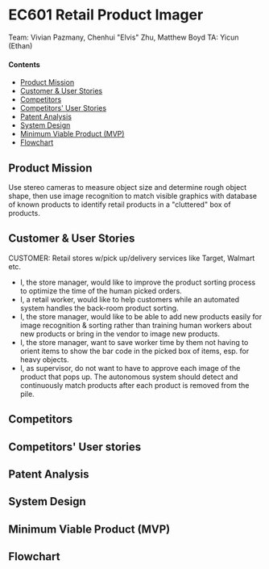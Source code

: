 # EC601 Retail Product Imager

Team: Vivian Pazmany, Chenhui "Elvis" Zhu, Matthew Boyd
TA: Yicun (Ethan)

#### Contents

* [Product Mission](#product-mission)
* [Customer & User Stories](#user-stories)
* [Competitors](#competitors)
* [Competitors' User Stories](#competitors-user-stories)
* [Patent Analysis](#patent-analysis)
* [System Design](#system-design)
* [Minimum Viable Product (MVP)](#mvp)
* [Flowchart](#flowchart)

<a name="product-mission"/>

## Product Mission

Use stereo cameras to measure object size and determine rough object shape, then use image recognition to match visible graphics with database of known products to identify retail products in a "cluttered" box of products.

<a name="user-stories"/>

## Customer & User Stories

CUSTOMER: Retail stores w/pick up/delivery services like Target, Walmart etc. 

- I, the store manager, would like to improve the product sorting process to optimize the time of the human picked orders.
- I, a retail worker, would like to help customers while an automated system handles the back-room product sorting.
- I, the store manager, would like to be able to add new products easily for image recognition & sorting rather than training human workers about new products or bring in the vendor to image new products.
- I, the store manager, want to save worker time by them not having to orient items to show the bar code in the picked box of items, esp. for heavy objects.
- I, as supervisor, do not want to have to approve each image of the product that pops up. The autonomous system should detect and continuously match products after each product is removed from the pile.

<a name="competitors"/>

## Competitors

<a name="competitors-user-stories"/>

## Competitors' User stories

<a name="patent-analysis"/>

## Patent Analysis

<a name="system-design"/>

## System Design

<a name="mvp"/>

## Minimum Viable Product (MVP)

<a name="flowchart"/>

## Flowchart
